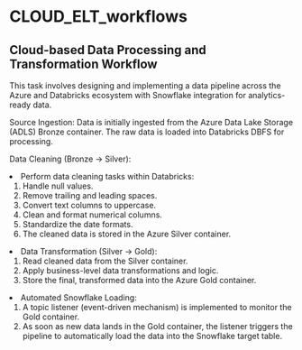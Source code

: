 # CLOUD_ELT_workflows
## Cloud-based Data Processing and Transformation Workflow

This task involves designing and implementing a data pipeline across the Azure and Databricks ecosystem with Snowflake integration for analytics-ready data.

Source Ingestion:
Data is initially ingested from the Azure Data Lake Storage (ADLS) Bronze container.
The raw data is loaded into Databricks DBFS for processing.

Data Cleaning (Bronze → Silver):

  
<li>Perform data cleaning tasks within Databricks:
  <ol>
    <li>Handle null values.</li>
    <li>Remove trailing and leading spaces.</ul>
    <li>Convert text columns to uppercase.</ul>
    <li>Clean and format numerical columns.</ul>
    <li>Standardize the date formats.</ul>
    <li>The cleaned data is stored in the Azure Silver container.</ul>
  </ol>
</li>


<li>Data Transformation (Silver → Gold):
<ol>
  <li>Read cleaned data from the Silver container.</ul>
  <li>Apply business-level data transformations and logic.</ul>
  <li>Store the final, transformed data into the Azure Gold container.</ul>
</ol>
</li>

<li>Automated Snowflake Loading:
<ol>
  <li>A topic listener (event-driven mechanism) is implemented to monitor the Gold container.</ul>
  <li>As soon as new data lands in the Gold container, the listener triggers the pipeline to automatically load the data into the Snowflake target table.</ul>
</ol>
</li>
